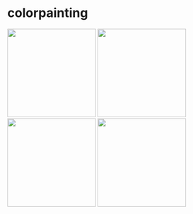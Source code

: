 # colorpainting

<image src="svgs/D40A7419462386C901333ED45F5A09D7.svg" height="200">
<image src="svgs/E1AE08E7CAD8E4EBCA60EB2A1A253203.svg" height="200">
<image src="svgs/FBB6C86E741356AE8028ACBE587D4B8E.svg" height="200">
<image src="svgs/0411B7636AC5C872BAAEE1BAEC55BB2E.svg" height="200">